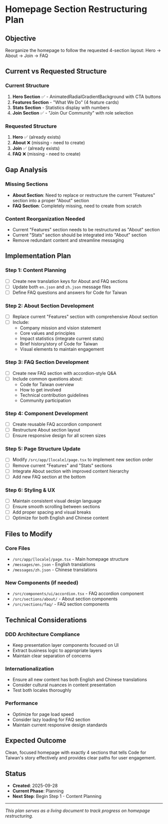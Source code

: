 # Homepage Section Restructuring Plan

## Objective

Reorganize the homepage to follow the requested 4-section layout: Hero → About → Join → FAQ

## Current vs Requested Structure

### Current Structure

1. **Hero Section** ✅ - AnimatedRadialGradientBackground with CTA buttons
2. **Features Section** - "What We Do" (4 feature cards)
3. **Stats Section** - Statistics display with numbers
4. **Join Section** ✅ - "Join Our Community" with role selection

### Requested Structure

1. **Hero** ✅ (already exists)
2. **About** ❌ (missing - need to create)
3. **Join** ✅ (already exists)
4. **FAQ** ❌ (missing - need to create)

## Gap Analysis

### Missing Sections

- **About Section**: Need to replace or restructure the current "Features" section into a proper "About" section
- **FAQ Section**: Completely missing, need to create from scratch

### Content Reorganization Needed

- Current "Features" section needs to be restructured as "About" section
- Current "Stats" section should be integrated into "About" section
- Remove redundant content and streamline messaging

## Implementation Plan

### Step 1: Content Planning

- [ ] Create new translation keys for About and FAQ sections
- [ ] Update both `en.json` and `zh.json` message files
- [ ] Define FAQ questions and answers for Code for Taiwan

### Step 2: About Section Development

- [ ] Replace current "Features" section with comprehensive About section
- [ ] Include:
  - Company mission and vision statement
  - Core values and principles
  - Impact statistics (integrate current stats)
  - Brief history/story of Code for Taiwan
  - Visual elements to maintain engagement

### Step 3: FAQ Section Development

- [ ] Create new FAQ section with accordion-style Q&A
- [ ] Include common questions about:
  - Code for Taiwan overview
  - How to get involved
  - Technical contribution guidelines
  - Community participation

### Step 4: Component Development

- [ ] Create reusable FAQ accordion component
- [ ] Restructure About section layout
- [ ] Ensure responsive design for all screen sizes

### Step 5: Page Structure Update

- [ ] Modify `/src/app/[locale]/page.tsx` to implement new section order
- [ ] Remove current "Features" and "Stats" sections
- [ ] Integrate About section with improved content hierarchy
- [ ] Add new FAQ section at the bottom

### Step 6: Styling & UX

- [ ] Maintain consistent visual design language
- [ ] Ensure smooth scrolling between sections
- [ ] Add proper spacing and visual breaks
- [ ] Optimize for both English and Chinese content

## Files to Modify

### Core Files

- `/src/app/[locale]/page.tsx` - Main homepage structure
- `/messages/en.json` - English translations
- `/messages/zh.json` - Chinese translations

### New Components (if needed)

- `/src/components/ui/accordion.tsx` - FAQ accordion component
- `/src/sections/about/` - About section components
- `/src/sections/faq/` - FAQ section components

## Technical Considerations

### DDD Architecture Compliance

- Keep presentation layer components focused on UI
- Extract business logic to appropriate layers
- Maintain clear separation of concerns

### Internationalization

- Ensure all new content has both English and Chinese translations
- Consider cultural nuances in content presentation
- Test both locales thoroughly

### Performance

- Optimize for page load speed
- Consider lazy loading for FAQ section
- Maintain current responsive design standards

## Expected Outcome

Clean, focused homepage with exactly 4 sections that tells Code for Taiwan's story effectively and provides clear paths for user engagement.

## Status

- **Created**: 2025-09-28
- **Current Phase**: Planning
- **Next Step**: Begin Step 1 - Content Planning

---

_This plan serves as a living document to track progress on homepage restructuring._
